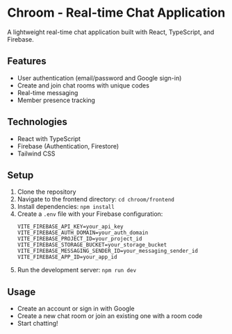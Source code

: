 # Chroom - Real-time Chat Application

A lightweight real-time chat application built with React, TypeScript, and Firebase.

## Features

- User authentication (email/password and Google sign-in)
- Create and join chat rooms with unique codes
- Real-time messaging
- Member presence tracking

## Technologies

- React with TypeScript
- Firebase (Authentication, Firestore)
- Tailwind CSS

## Setup

1. Clone the repository
2. Navigate to the frontend directory: `cd chroom/frontend`
3. Install dependencies: `npm install`
4. Create a `.env` file with your Firebase configuration:
   ```
   VITE_FIREBASE_API_KEY=your_api_key
   VITE_FIREBASE_AUTH_DOMAIN=your_auth_domain
   VITE_FIREBASE_PROJECT_ID=your_project_id
   VITE_FIREBASE_STORAGE_BUCKET=your_storage_bucket
   VITE_FIREBASE_MESSAGING_SENDER_ID=your_messaging_sender_id
   VITE_FIREBASE_APP_ID=your_app_id
   ```
5. Run the development server: `npm run dev`

## Usage

- Create an account or sign in with Google
- Create a new chat room or join an existing one with a room code
- Start chatting!
